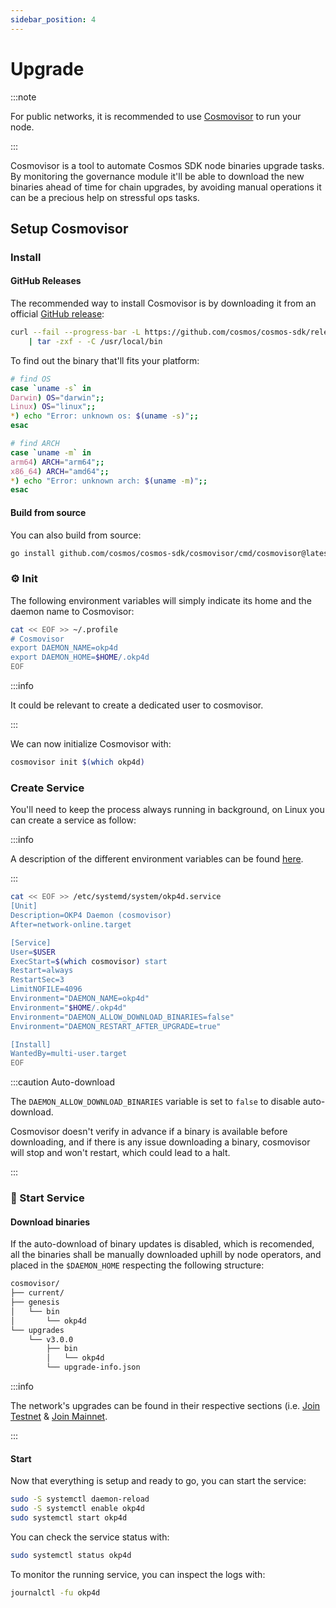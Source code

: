 ```yaml
---
sidebar_position: 4
---
```


# Upgrade

:::note

For public networks, it is recommended to use [Cosmovisor](https://docs.cosmos.network/main/run-node/cosmovisor.html) to run your node.

:::

Cosmovisor is a tool to automate Cosmos SDK node binaries upgrade tasks. By monitoring the governance module it'll be able to download the new binaries ahead of time for chain upgrades, by avoiding manual operations it can be a precious help on stressful ops tasks.

## Setup Cosmovisor

### Install

#### GitHub Releases

The recommended way to install Cosmovisor is by downloading it from an official [GitHub release](https://github.com/cosmos/cosmos-sdk/releases?q=cosmovisor&expanded=true):

```bash
curl --fail --progress-bar -L https://github.com/cosmos/cosmos-sdk/releases/download/cosmovisor%2Fv1.2.0/cosmovisor-v1.2.0-${OS}-${ARCH}.tar.gz \
    | tar -zxf - -C /usr/local/bin
```

To find out the binary that'll fits your platform:

```bash
# find OS
case `uname -s` in
Darwin) OS="darwin";;
Linux) OS="linux";;
*) echo "Error: unknown os: $(uname -s)";;
esac

# find ARCH
case `uname -m` in
arm64) ARCH="arm64";;
x86_64) ARCH="amd64";;
*) echo "Error: unknown arch: $(uname -m)";;
esac
```

#### Build from source

You can also build from source:

```bash
go install github.com/cosmos/cosmos-sdk/cosmovisor/cmd/cosmovisor@latest
```

### ⚙️ Init

The following environment variables will simply indicate its home and the daemon name to Cosmovisor:

```bash
cat << EOF >> ~/.profile
# Cosmovisor
export DAEMON_NAME=okp4d
export DAEMON_HOME=$HOME/.okp4d
EOF
```

:::info

It could be relevant to create a dedicated user to cosmovisor.

:::

We can now initialize Cosmovisor with:

```bash
cosmovisor init $(which okp4d)
```

### Create Service

You'll need to keep the process always running in background, on Linux you can create a service as follow:

:::info

A description of the different environment variables can be found [here](https://docs.cosmos.network/master/run-node/cosmovisor.html#command-line-arguments-and-environment-variables).

:::

```bash
cat << EOF >> /etc/systemd/system/okp4d.service
[Unit]
Description=OKP4 Daemon (cosmovisor)
After=network-online.target

[Service]
User=$USER
ExecStart=$(which cosmovisor) start
Restart=always
RestartSec=3
LimitNOFILE=4096
Environment="DAEMON_NAME=okp4d"
Environment="$HOME/.okp4d"
Environment="DAEMON_ALLOW_DOWNLOAD_BINARIES=false"
Environment="DAEMON_RESTART_AFTER_UPGRADE=true"

[Install]
WantedBy=multi-user.target
EOF
```

:::caution Auto-download

The `DAEMON_ALLOW_DOWNLOAD_BINARIES` variable is set to `false` to disable auto-download.

Cosmovisor doesn't verify in advance if a binary is available before downloading, and if there is any issue downloading a binary, cosmovisor will stop and won't restart, which could lead to a halt.

:::

### 🚀 Start Service

#### Download binaries

If the auto-download of binary updates is disabled, which is recomended, all the binaries shall be manually downloaded uphill by node operators, and placed in the `$DAEMON_HOME` respecting the following structure:

```bash
cosmovisor/
├── current/
├── genesis
│   └── bin
│       └── okp4d
└── upgrades
    └── v3.0.0
        ├── bin
        │   └── okp4d
        └── upgrade-info.json
```

:::info

The network's upgrades can be found in their respective sections (i.e. [Join Testnet](join-testnet.md#upgrades) & [Join Mainnet](join-mainnet.md#upgrades).

:::

#### Start

Now that everything is setup and ready to go, you can start the service:

```bash
sudo -S systemctl daemon-reload
sudo -S systemctl enable okp4d
sudo systemctl start okp4d
```

You can check the service status with:

```bash
sudo systemctl status okp4d
```

To monitor the running service, you can inspect the logs with:

```bash
journalctl -fu okp4d
```
